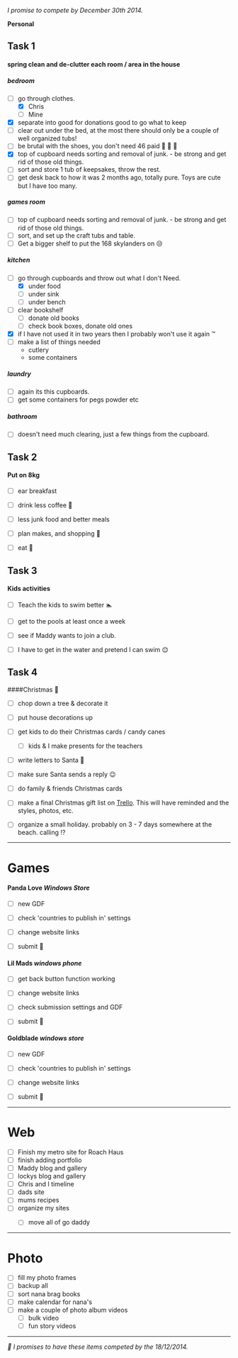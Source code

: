 *I promise to compete by December 30th 2014.*

**Personal**
## Task 1
#### spring clean and de-clutter each room / area in the house

##### bedroom
- [ ] go through clothes.
  - [x] Chris
  - [ ] Mine
- [x] separate into good for donations good to go what to keep
- [ ] clear out under the bed, at the most there should only be a couple of well organized tubs!
- [ ] be brutal with the shoes, you don't need 46 paid 👡 👟 👞 
- [x] top of cupboard needs sorting and removal of junk. - be strong and get rid of those old things.
- [ ] sort and store 1 tub of keepsakes, throw the rest.
- [ ] get desk back to how it was 2 months ago, totally pure. Toys are cute but I have too many.

##### games room
- [ ] top of cupboard needs sorting and removal of junk. - be strong and get rid of those old things.
- [ ] sort, and set up the craft tubs and table.
- [ ] Get a bigger shelf to put the 168 skylanders on 😒 

##### kitchen
- [ ] go through cupboards and throw out what I don't Need. 
  - [x] under food
  - [ ] under sink
  - [ ] under bench
- [ ] clear bookshelf
  - [ ] donate old books
  - [ ] check book boxes, donate old ones
- [x] if I have not used it in two years then I probably won't use it again ™ 
- [ ] make a list of things needed 
     * cutlery
     * some containers

##### laundry
- [ ] again its this cupboards.
- [ ] get some containers for pegs powder etc

##### bathroom
- [ ] doesn't need much clearing, just a few things from the cupboard.



## Task 2
#### Put on 8kg 

- [ ] ear breakfast
- [ ] drink less coffee 🍵
- [ ] less junk food and better meals
- [ ] plan makes, and shopping 🏬 
- [ ] eat 🍴 



## Task 3
#### Kids activities
- [ ] Teach the kids to swim better 🏊
- [ ] get to the pools at least once a week
- [ ] see if Maddy wants to join a club.
- [ ] I have to get in the water and pretend I can swim 😌

  
## Task 4
####Christmas 🎄

- [ ] chop down a tree & decorate it 
- [ ] put house decorations up

- [ ] get kids to do their Christmas cards / candy canes
  - [ ] kids & I make presents for the teachers

- [ ] write letters to Santa 🎅
- [ ] make sure Santa sends a reply 😉
- [ ] do family & friends Christmas cards

- [ ] make a final Christmas gift list on [Trello](http://trello.com). This will have reminded and the styles, photos, etc.
- [ ] organize a small holiday. probably on 3 - 7 days somewhere at the beach. calling ⁉ 


---



# Games

#### Panda Love *Windows Store*
- [ ] new GDF
- [ ] check 'countries to publish in' settings
- [ ] change website links
- [ ] submit 🌟



#### Lil Mads *windows phone*
- [ ] get back button function working
- [ ] change website links
- [ ] check submission settings and GDF
- [ ] submit 🌟



#### Goldblade *windows store*
- [ ] new GDF
- [ ] check 'countries to publish in' settings
- [ ] change website links
- [ ] submit 🌟


---

# Web

- [ ] Finish my metro site for Roach Haus 
- [ ] finish adding portfolio
- [ ] Maddy blog and gallery
- [ ] lockys blog and gallery
- [ ] Chris and I timeline
- [ ] dads site
- [ ] mums recipes
- [ ] organize my sites
  - [ ] move all of go daddy


---

# Photo
- [ ] fill my photo frames
- [ ] backup all
- [ ] sort nana brag books
- [ ] make calendar for nana's
- [ ] make a couple of photo album videos 
  - [ ] bulk video
  - [ ] fun story videos

---

*📢 I promises to have these items competed by the 18/12/2014.*
